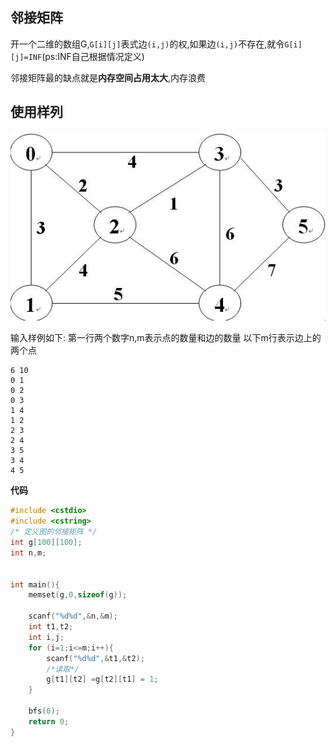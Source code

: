 
## 邻接矩阵


开一个二维的数组G,`G[i][j]`表式边`(i,j)`的权,如果边`(i,j)`不存在,就令`G[i][j]=INF`(ps:INF自己根据情况定义)


邻接矩阵最的缺点就是**内存空间占用太大**,内存浪费


## 使用样列


![一个图](/images/一个图.jpg)


输入样例如下:
第一行两个数字n,m表示点的数量和边的数量
以下m行表示边上的两个点


```
6 10
0 1
0 2
0 3
1 4
1 2
2 3
2 4
3 5
3 4
4 5
```

**代码**

```c
#include <cstdio>
#include <cstring>
/* 定义图的邻接矩阵 */
int g[100][100];
int n,m;


int main(){
    memset(g,0,sizeof(g));
    
    scanf("%d%d",&n,&m);
    int t1,t2;
    int i,j;
    for (i=1;i<=m;i++){
        scanf("%d%d",&t1,&t2);
        /*读取*/
        g[t1][t2] =g[t2][t1] = 1; 
    }

    bfs(0);
    return 0;
}
```
